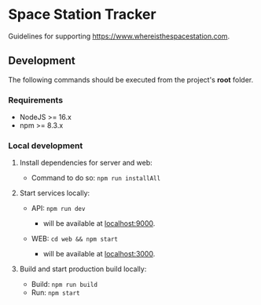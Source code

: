# Space Station Tracker

Guidelines for supporting https://www.whereisthespacestation.com.

## Development

The following commands should be executed from the project's **root** folder.

### Requirements

-   NodeJS >= 16.x
-   npm >= 8.3.x

### Local development

1. Install dependencies for server and web:

    - Command to do so: `npm run installAll`

2. Start services locally:

    - API: `npm run dev`

        - will be available at [localhost:9000](http://localhost:9000/).

    - WEB: `cd web && npm start`

        - will be available at [localhost:3000](http://localhost:3000/).

3. Build and start production build locally:
    - Build: `npm run build`
    - Run: `npm start`
